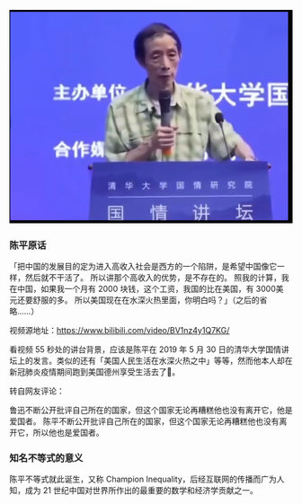 ![image](https://raw.githubusercontent.com/Daniel-zb/run/main/%E5%BC%A0%E7%BB%B4%E4%B8%BA%E9%99%88%E5%B9%B3%E6%9B%B9%E4%B8%B0%E6%B3%BD%E7%AD%89%E7%9F%A5%E5%90%8D%E8%A8%80%E8%AE%BA%E6%94%B6%E9%9B%86/%E9%99%88%E5%B9%B3/%E9%99%88%E5%B9%B3%E6%BC%94%E8%AE%B2%E7%8E%B0%E5%9C%BA%E5%9B%BE.jpg)

### 陈平原话

「把中国的发展目的定为进入高收入社会是西方的一个陷阱，是希望中国像它一样，然后就不干活了。
所以讲那个高收入的优势，是不存在的。
照我的计算，我在中国，如果我一个月有 2000 块钱，这个工资，我国的比在美国，有 3000美 元还要舒服的多。
所以美国现在在水深火热里面，你明白吗？」（之后的省略……）

视频源地址：<https://www.bilibili.com/video/BV1nz4y1Q7KG/>

看视频 55 秒处的讲台背景，应该是陈平在 2019 年 5 月 30 日的清华大学国情讲坛上的发言。类似的还有「美国人民生活在水深火热之中」等等，然而他本人却在新冠肺炎疫情期间跑到美国德州享受生活去了🤣。

转自网友评论：

鲁迅不断公开批评自己所在的国家，但这个国家无论再糟糕他也没有离开它，他是爱国者。
陈平不断公开批评自己所在的国家，但这个国家无论再糟糕他也没有离开它，所以他也是爱国者。

### 知名不等式的意义

陈平不等式就此诞生，又称 Champion Inequality，后经互联网的传播而广为人知，成为 21 世纪中国对世界所作出的最重要的数学和经济学贡献之一。
